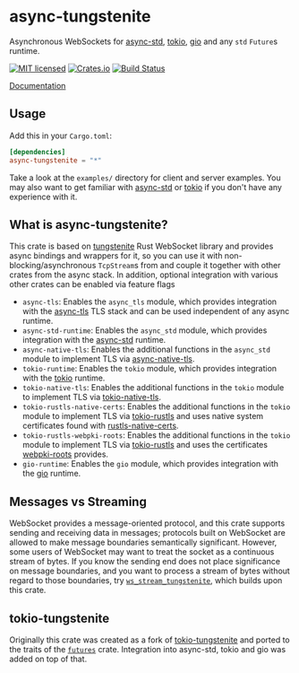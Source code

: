 # async-tungstenite

Asynchronous WebSockets for [async-std](https://async.rs),
[tokio](https://tokio.rs), [gio](https://gtk-rs.org) and any `std`
`Future`s runtime.

[![MIT licensed](https://img.shields.io/badge/license-MIT-blue.svg)](./LICENSE)
[![Crates.io](https://img.shields.io/crates/v/async-tungstenite.svg?maxAge=2592000)](https://crates.io/crates/async-tungstenite)
[![Build Status](https://github.com/sdroege/async-tungstenite/workflows/CI/badge.svg)](https://github.com/sdroege/async-tungstenite/actions?query=workflow%3ACI)

[Documentation](https://docs.rs/async-tungstenite)

## Usage

Add this in your `Cargo.toml`:

```toml
[dependencies]
async-tungstenite = "*"
```

Take a look at the `examples/` directory for client and server examples. You
may also want to get familiar with [async-std](https://async.rs/) or
[tokio](https://tokio.rs) if you don't have any experience with it.

## What is async-tungstenite?

This crate is based on [tungstenite](https://crates.io/crates/tungstenite)
Rust WebSocket library and provides async bindings and wrappers for it, so you
can use it with non-blocking/asynchronous `TcpStream`s from and couple it
together with other crates from the async stack. In addition, optional
integration with various other crates can be enabled via feature flags

 * `async-tls`: Enables the `async_tls` module, which provides integration
   with the [async-tls](https://crates.io/crates/async-tls) TLS stack and can
   be used independent of any async runtime.
 * `async-std-runtime`: Enables the `async_std` module, which provides
   integration with the [async-std](https://async.rs) runtime.
 * `async-native-tls`: Enables the additional functions in the `async_std`
   module to implement TLS via
   [async-native-tls](https://crates.io/crates/async-native-tls).
 * `tokio-runtime`: Enables the `tokio` module, which provides integration
   with the [tokio](https://tokio.rs) runtime.
 * `tokio-native-tls`: Enables the additional functions in the `tokio` module to
   implement TLS via [tokio-native-tls](https://crates.io/crates/tokio-native-tls).
 * `tokio-rustls-native-certs`: Enables the additional functions in the `tokio` 
   module to implement TLS via [tokio-rustls](https://crates.io/crates/tokio-rustls)
   and uses native system certificates found with
   [rustls-native-certs](https://github.com/rustls/rustls-native-certs).
 * `tokio-rustls-webpki-roots`: Enables the additional functions in the `tokio` 
   module to implement TLS via [tokio-rustls](https://crates.io/crates/tokio-rustls)
   and uses the certificates [webpki-roots](https://github.com/rustls/webpki-roots)
   provides.
 * `gio-runtime`: Enables the `gio` module, which provides integration with
   the [gio](https://gtk-rs.org) runtime.

## Messages vs Streaming

WebSocket provides a message-oriented protocol, and this crate supports sending
and receiving data in messages; protocols built on WebSocket are allowed to
make message boundaries semantically significant. However, some users of
WebSocket may want to treat the socket as a continuous stream of bytes. If you
know the sending end does not place significance on message boundaries, and you
want to process a stream of bytes without regard to those boundaries, try
[`ws_stream_tungstenite`](https://crates.io/crates/ws_stream_tungstenite),
which builds upon this crate.

## tokio-tungstenite

Originally this crate was created as a fork of
[tokio-tungstenite](https://github.com/snapview/tokio-tungstenite) and ported
to the traits of the [`futures`](https://crates.io/crates/futures) crate.
Integration into async-std, tokio and gio was added on top of that.
